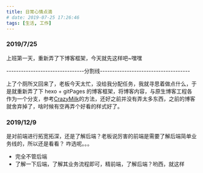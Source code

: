 ```yaml
---
title: 日常心情点滴
# date: 2019-07-25 17:26:46
tags: [生活, 工作]
---
```


### 2019/7/25

上班第一天，重新弄了下博客框架，今天就先这样吧~嘿嘿

--------------------------------分割线-------------------------------------

上了个厕所又回来了，老板今天太忙，没给我分配任务，我就寻思着做点什么，于是就重新弄了下 hexo + gitPages 的博客框架，将博客内容，与原生博客工程各作为一个分支，参考[CrazyMilk](https://www.zhihu.com/question/21193762)的方法，还好之前并没有弄太多东西，之前的博客就舍弃掉了，啥时候有空再弄个好看的样式好了。

### 2019/12/9

是对前端进行拓宽拓深，还是了解后端？老板说厉害的前端是需要了解后端简单业务线的，所以还是看看？
咋选呢。。。

- 完全不管后端
- 了解一下后端，了解其业务流程即可，精前端，了解后端？哟西，就这样
